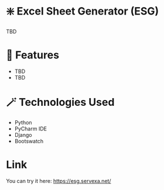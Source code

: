 # ❇️ Excel Sheet Generator (ESG)
TBD
# 🚀 Features
- TBD
- TBD
# 🪄 Technologies Used
- Python
- PyCharm IDE
- Django
- Bootswatch
# Link
You can try it here: https://esg.servexa.net/
